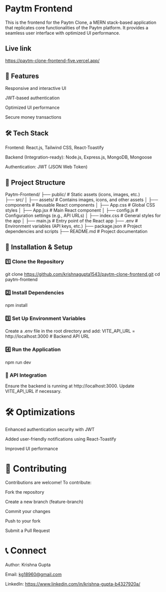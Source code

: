 # Paytm Frontend
This is the frontend for the Paytm Clone, a MERN stack-based application that replicates core functionalities of the Paytm platform. It provides a seamless user interface with optimized UI performance.

## Live link 
https://paytm-clone-frontend-five.vercel.app/

## 🚀 Features
Responsive and interactive UI

JWT-based authentication

Optimized UI performance 

Secure money transactions

## 🛠 Tech Stack

Frontend: React.js, Tailwind CSS, React-Toastify

Backend (Integration-ready): Node.js, Express.js, MongoDB, Mongoose

Authentication: JWT (JSON Web Token)

## 📂 Project Structure

Paytm-Frontend/
├── public/            # Static assets (icons, images, etc.)   
├── src/
│   ├── assets/        # Contains images, icons, and other assets
│   ├── components     # Reusable React components
│   ├── App.css        # Global CSS styles
│   ├── App.jsx        # Main React component
│   ├── config.js      # Configuration settings (e.g., API URLs)
│   ├── index.css      # General styles for the app
│   ├── main.js        # Entry point of the React app
├── .env               # Environment variables (API keys, etc.) 
├── package.json       # Project dependencies and scripts
├── README.md          # Project documentation   

## 🔧 Installation & Setup

### 1️⃣ Clone the Repository
git clone https://github.com/krishnagupta1543/paytm-clone-frontend.git
cd paytm-frontend

### 2️⃣ Install Dependencies
npm install

### 3️⃣ Set Up Environment Variables
Create a .env file in the root directory and add:
VITE_API_URL = http://localhost:3000  # Backend API URL

### 4️⃣ Run the Application
npm run dev

### 🔗 API Integration
Ensure the backend is running at http://localhost:3000. Update VITE_API_URL if necessary.

# 🛠 Optimizations

Enhanced authentication security with JWT

Added user-friendly notifications using React-Toastify

Improved UI performance

# 🤝 Contributing

Contributions are welcome! To contribute:

Fork the repository

Create a new branch (feature-branch)

Commit your changes

Push to your fork

Submit a Pull Request

# 📞 Connect

Author: Krishna Gupta

Email: kg18960@gmail.com

LinkedIn: https://www.linkedin.com/in/krishna-gupta-b4327920a/